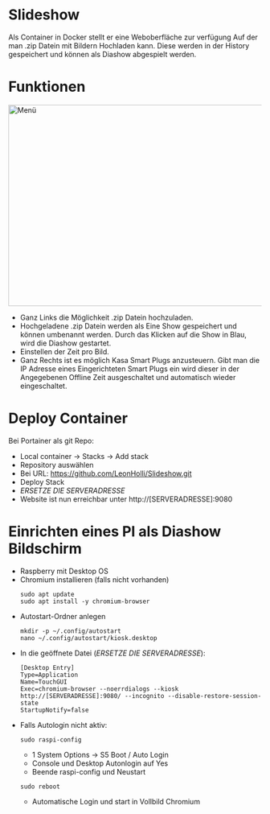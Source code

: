 # Slideshow
Als Container in Docker stellt er eine Weboberfläche zur verfügung Auf der man .zip Datein mit Bildern Hochladen kann.
Diese werden in der History gespeichert und können als Diashow abgespielt werden.

# Funktionen
<img width="1916" height="400" alt="Menü" src="https://github.com/user-attachments/assets/af823916-75f5-431b-a3b2-e8d06af9d7fc" />

- Ganz Links die Möglichkeit .zip Datein hochzuladen.
- Hochgeladene .zip Datein werden als Eine Show gespeichert und können umbenannt werden.
  Durch das Klicken auf die Show in Blau, wird die Diashow gestartet.
- Einstellen der Zeit pro Bild.
- Ganz Rechts ist es möglich Kasa Smart Plugs anzusteuern.
  Gibt man die IP Adresse eines Eingerichteten Smart Plugs ein wird dieser
  in der Angegebenen Offline Zeit ausgeschaltet und automatisch wieder eingeschaltet.


# Deploy Container
Bei Portainer als git Repo:
- Local container -> Stacks -> Add stack
- Repository auswählen
- Bei URL: https://github.com/LeonHolli/Slideshow.git
- Deploy Stack
- *ERSETZE DIE SERVERADRESSE*
- Website ist nun erreichbar unter http://[SERVERADRESSE]:9080

# Einrichten eines PI als Diashow Bildschirm
- Raspberry mit Desktop OS
- Chromium installieren (falls nicht vorhanden)
  ```
  sudo apt update
  sudo apt install -y chromium-browser
  ```
- Autostart-Ordner anlegen
  ```
  mkdir -p ~/.config/autostart
  nano ~/.config/autostart/kiosk.desktop
  ```
- In die geöffnete Datei (*ERSETZE DIE SERVERADRESSE*):
  ```
  [Desktop Entry]
  Type=Application
  Name=TouchGUI
  Exec=chromium-browser --noerrdialogs --kiosk http://[SERVERADRESSE]:9080/ --incognito --disable-restore-session-state
  StartupNotify=false
  ```
- Falls Autologin nicht aktiv:
  ```
  sudo raspi-config
  ```
  - 1 System Options -> S5 Boot / Auto Login
  - Console und Desktop Autonlogin auf Yes
  - Beende raspi-config und Neustart
  ```
  sudo reboot
  ```
  - Automatische Login und start in Vollbild Chromium
